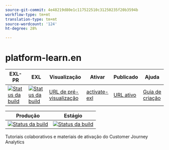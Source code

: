 ```yaml
---
source-git-commit: 4e48219d80e1c117522510c31250235f20b3594b
workflow-type: tm+mt
translation-type: tm+mt
source-wordcount: '124'
ht-degree: 28%

---
```

# platform-learn.en

| EXL-PR | EXL | Visualização | Ativar | Publicado | Ajuda |
|--- |--- |--- |--- |--- |--- |
| [![Status da build](https://docs.ci.corp.adobe.com/view/exl-pr/job/customer-journey-analytics-learn.en_pr-exl/badge/icon)](https://docs.ci.corp.adobe.com/view/exl-pr/job/customer-journey-analytics-learn.en_pr-exl/lastBuild/) | [![Status da build](https://docs.ci.corp.adobe.com/view/exl-pr/job/customer-journey-analytics-learn.en_exl/lastBuild/badge/icon)](https://docs.ci.corp.adobe.com/view/exl-pr/job/customer-journey-analytics-learn.en_exl/lastBuild/lastBuild) | [URL de pré-visualização](https://experienceleague.corp.adobe.com/docs/customer-journey-analytics-learn/tutorials/overview.html?lang=en) | [activate-exl](https://docs.ci.corp.adobe.com/job/activate-exl/build/) | [URL ativo](https://experienceleague.adobe.com/docs/customer-journey-analytics-learn/tutorials/overview.html?lang=en) | [Guia de criação](https://experienceleague.adobe.com/docs/authoring-guide-exl/using/home.html?lang=en) |

| Produção | Estágio |
|---|---|
| [![Status da build](https://docs.ci.corp.adobe.com/job/customer-journey-analytics-learn.en_production/badge/icon)](https://docs.ci.corp.adobe.com/job/customer-journey-analytics-learn.en_production/lastBuild) | [![Status da build](https://docs.ci.corp.adobe.com/job/customer-journey-analytics-learn.en_stage/badge/icon)](https://docs.ci.corp.adobe.com/job/customer-journey-analytics-learn.en_stage/lastBuild) |

Tutoriais colaborativos e materiais de ativação do Customer Journey Analytics
